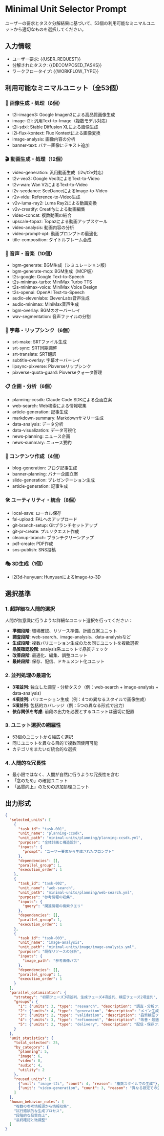 # Minimal Unit Selector Prompt

ユーザーの要求とタスク分解結果に基づいて、53個の利用可能なミニマルユニットから適切なものを選択してください。

## 入力情報
- ユーザー要求: {{USER_REQUEST}}
- 分解されたタスク: {{DECOMPOSED_TASKS}}
- ワークフロータイプ: {{WORKFLOW_TYPE}}

## 利用可能なミニマルユニット（全53個）

### 🎨 画像生成・処理（6個）
- t2i-imagen3: Google Imagen3による高品質画像生成
- image-t2i: 汎用Text-to-Image（複数モデル対応）
- t2i-sdxl: Stable Diffusion XLによる画像生成
- i2i-flux-kontext: Flux Kontextによる画像変換
- image-analysis: 画像内容の分析
- banner-text: バナー画像にテキスト追加

### 🎬 動画生成・処理（12個）
- video-generation: 汎用動画生成（i2v/t2v対応）
- t2v-veo3: Google Veo3によるText-to-Video
- t2v-wan: Wan V2によるText-to-Video
- i2v-seedance: SeeDanceによるImage-to-Video
- r2v-vidu: Reference-to-Video生成
- v2v-luma-ray2: Luma Ray2による動画変換
- v2v-creatify: Creatifyによる動画編集
- video-concat: 複数動画の結合
- upscale-topaz: Topazによる動画アップスケール
- video-analysis: 動画内容の分析
- video-prompt-opt: 動画プロンプトの最適化
- title-composition: タイトルフレーム合成

### 🎵 音声・音楽（10個）
- bgm-generate: BGM生成（シミュレーション版）
- bgm-generate-mcp: BGM生成（MCP版）
- t2s-google: Google Text-to-Speech
- t2s-minimax-turbo: MiniMax Turbo TTS
- t2s-minimax-voice: MiniMax Voice Design
- t2s-openai: OpenAI Text-to-Speech
- audio-elevenlabs: ElevenLabs音声生成
- audio-minimax: MiniMax音声生成
- bgm-overlay: BGMのオーバーレイ
- wav-segmentation: 音声ファイルの分割

### 👄 字幕・リップシンク（6個）
- srt-make: SRTファイル生成
- srt-sync: SRT同期調整
- srt-translate: SRT翻訳
- subtitle-overlay: 字幕オーバーレイ
- lipsync-pixverse: Pixverseリップシンク
- pixverse-quota-guard: Pixverseクォータ管理

### 📋 企画・分析（6個）
- planning-ccsdk: Claude Code SDKによる企画立案
- web-search: Web検索による情報収集
- article-generation: 記事生成
- markdown-summary: Markdownサマリー生成
- data-analysis: データ分析
- data-visualization: データ可視化
- news-planning: ニュース企画
- news-summary: ニュース要約

### 📰 コンテンツ作成（4個）
- blog-generation: ブログ記事生成
- banner-planning: バナー企画立案
- slide-generation: プレゼンテーション生成
- article-generation: 記事生成

### 🛠️ ユーティリティ・統合（8個）
- local-save: ローカル保存
- fal-upload: FALへのアップロード
- git-branch-setup: Gitブランチセットアップ
- git-pr-create: プルリクエスト作成
- cleanup-branch: ブランチクリーンアップ
- pdf-create: PDF作成
- sns-publish: SNS投稿

### 🎭 3D生成（1個）
- i2i3d-hunyuan: HunyuanによるImage-to-3D

## 選択基準

### 1. 超詳細な人間的選択
人間が無意識に行うような詳細なユニット選択を行ってください：
- **準備段階**: 環境確認、リソース準備、計画立案ユニット
- **調査段階**: web-search、image-analysis、data-analysisなど
- **生成段階**: 複数バリエーション生成のため同じユニットを複数選択
- **品質確認段階**: analysis系ユニットで品質チェック
- **改善段階**: 最適化、編集、調整ユニット
- **最終段階**: 保存、配信、ドキュメント化ユニット

### 2. 並列処理の最適化
- **3項並列**: 独立した調査・分析タスク（例：web-search + image-analysis + data-analysis）
- **4項並列**: バリエーション生成（例：4つの異なるスタイルで画像生成）
- **5項並列**: 包括的カバレッジ（例：5つの異なる形式で出力）
- **依存関係を考慮**: 前段の出力を必要とするユニットは適切に配置

### 3. ユニット選択の網羅性
- 53個のユニットから幅広く選択
- 同じユニットを異なる目的で複数回使用可能
- カテゴリをまたいだ統合的な選択

### 4. 人間的な冗長性
- 最小限ではなく、人間が自然に行うような冗長性を含む
- 「念のため」の確認ユニット
- 「品質向上」のための追加処理ユニット

## 出力形式
```json
{
  "selected_units": [
    {
      "task_id": "task-001",
      "unit_name": "planning-ccsdk",
      "unit_path": "minimal-units/planning/planning-ccsdk.yml",
      "purpose": "全体計画と構造設計",
      "inputs": {
        "prompt": "ユーザー要求から生成されたプロンプト"
      },
      "dependencies": [],
      "parallel_group": 1,
      "execution_order": 1
    },
    {
      "task_id": "task-002",
      "unit_name": "web-search",
      "unit_path": "minimal-units/planning/web-search.yml",
      "purpose": "参考情報の収集",
      "inputs": {
        "query": "関連情報の検索クエリ"
      },
      "dependencies": [],
      "parallel_group": 1,
      "execution_order": 1
    },
    {
      "task_id": "task-003",
      "unit_name": "image-analysis",
      "unit_path": "minimal-units/image/image-analysis.yml",
      "purpose": "既存リソースの分析",
      "inputs": {
        "image_path": "参考画像パス"
      },
      "dependencies": [],
      "parallel_group": 1,
      "execution_order": 1
    }
  ],
  "parallel_optimization": {
    "strategy": "初期フェーズ3項並列、生成フェーズ4項並列、検証フェーズ2項並列",
    "groups": {
      "1": {"units": 3, "type": "research", "description": "調査・分析フェーズ"},
      "2": {"units": 4, "type": "generation", "description": "メイン生成フェーズ"},
      "3": {"units": 2, "type": "validation", "description": "品質検証フェーズ"},
      "4": {"units": 3, "type": "refinement", "description": "改善・最適化フェーズ"},
      "5": {"units": 2, "type": "delivery", "description": "配信・保存フェーズ"}
    }
  },
  "unit_statistics": {
    "total_selected": 25,
    "by_category": {
      "planning": 5,
      "image": 6,
      "video": 8,
      "audio": 4,
      "utility": 2
    },
    "reused_units": [
      {"unit": "image-t2i", "count": 4, "reason": "複数スタイルでの生成"},
      {"unit": "video-generation", "count": 3, "reason": "異なる設定での生成"}
    ]
  },
  "human_behavior_notes": [
    "複数の参考情報源から情報収集",
    "試行錯誤的な生成プロセス",
    "段階的な品質向上",
    "最終確認と微調整"
  ]
}